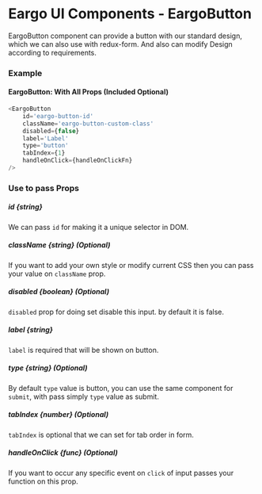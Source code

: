 # Eargo UI Components - EargoButton

EargoButton component can provide a button with our standard design, which we can also use with redux-form. And also can modify Design according to requirements.

### Example

#### EargoButton: With All Props (Included Optional)

```javascript
<EargoButton
    id='eargo-button-id'
    className='eargo-button-custom-class'
    disabled={false}
    label='Label'
    type='button'
    tabIndex={1}
    handleOnClick={handleOnClickFn}
/>
```


### Use to pass Props 

##### id {string}
We can pass `id` for making it a unique selector in DOM.


##### className {string} (Optional)
If you want to add your own style or modify current CSS then you can pass your value on `className` prop.


##### disabled {boolean} (Optional)
`disabled` prop for doing set disable this input. by default it is false.


##### label {string}
`label` is required that will be shown on button.


##### type {string} (Optional)
By default `type` value is button, you can use the same component for `submit`, with pass simply `type` value as submit.


##### tabIndex {number} (Optional)
`tabIndex` is optional that we can set for tab order in form.


##### handleOnClick {func} (Optional)
If you want to occur any specific event on `click` of input passes your function on this prop.
